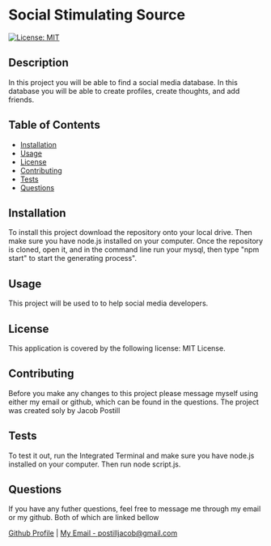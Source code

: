 # Social Stimulating Source
[![License: MIT](https://img.shields.io/badge/License-MIT-yellow.svg)](https://opensource.org/licenses/MIT)
    
## Description

In this project you will be able to find a social media database. In this database you will be able to create profiles, create thoughts, and add friends.




## Table of Contents

- [Installation](#installation)
- [Usage](#usage)
- [License](#license)
- [Contributing](#contributing)
- [Tests](#tests)
- [Questions](#questions)


## Installation

To install this project download the repository onto your local drive. Then make sure you have node.js installed on your computer. Once the repository is cloned, open it, and in the command line run your mysql, then type "npm start" to start the generating process".

## Usage 

This project will be used to to help social media developers.

## License

This application is covered by the following license: MIT License.

## Contributing

Before you make any changes to this project please message myself using either my email or github, which can be found in the questions. The project was created soly by Jacob Postill

## Tests

To test it out, run the Integrated Terminal and make sure you have node.js installed on your computer. Then run node script.js.

## Questions

If you have any futher questions, feel free to message me through my email or my github. Both of which are linked bellow

[Github Profile](https://github.com/jacobpostill ) | 
[My Email - postilljacob@gmail.com](mailto:postilljacob@gmail.com)